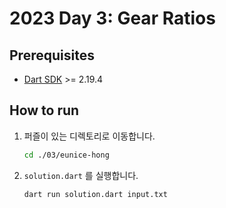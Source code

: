 # 2023 Day 3: Gear Ratios

## Prerequisites

* [Dart SDK](https://dart.dev/get-dart) >= 2.19.4

## How to run

1. 퍼즐이 있는 디렉토리로 이동합니다.

    ```bash
    cd ./03/eunice-hong
    ```

2. `solution.dart` 를 실행합니다.

    ```bash
    dart run solution.dart input.txt
    ```

